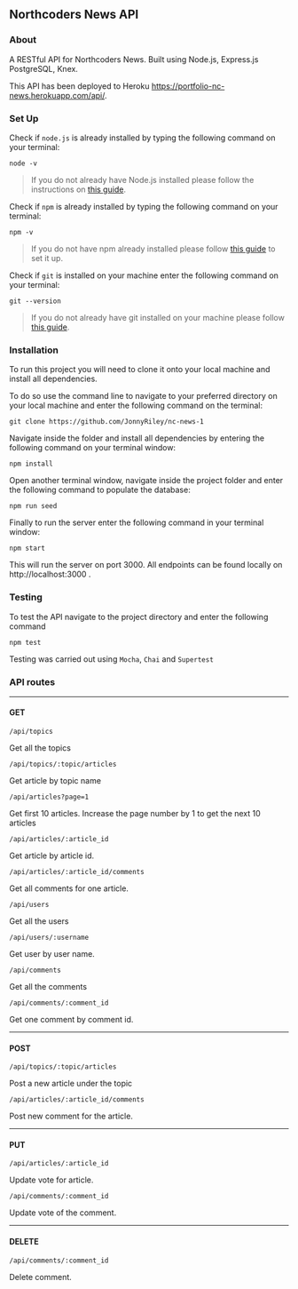## Northcoders News API
### About
A RESTful API for Northcoders News. Built using Node.js, Express.js PostgreSQL, Knex.
 
This API has been deployed to Heroku https://portfolio-nc-news.herokuapp.com/api/.

### Set Up

Check if `node.js` is already installed by typing the following command on your terminal:
```
node -v
```

> If you do not already have Node.js installed please follow the instructions on [this guide](https://nodejs.org/en/download/package-manager/).

Check if `npm` is already installed by typing the following command on your terminal:
```
npm -v
```
>If you do not have npm already installed please follow [this guide](https://www.npmjs.com/get-npm) to set it up.

Check if `git` is installed on your machine enter the following command on your terminal:
```
git --version
```
>If you do not already have git installed on your machine please follow [this guide](https://git-scm.com/).




### Installation

To run this project you will need to clone it onto your local machine and install all dependencies.

To do so use the command line to navigate to your preferred directory on your local machine and enter the following command on the terminal:
```
git clone https://github.com/JonnyRiley/nc-news-1
```
Navigate inside the folder and install all dependencies by entering the following command on your terminal window:
```
npm install
```

Open another terminal window, navigate inside the project folder and enter the following command to populate the database:
```
npm run seed
```
Finally to run the server enter the following command in your terminal window:
```
npm start
```
This will run the server on port 3000. All endpoints can be found locally on http://localhost:3000 .

### Testing
To test the API navigate to the project directory and enter the following command
```
npm test
```
Testing was carried out using `Mocha`, `Chai` and `Supertest`

### API routes
-----

#### GET

```
/api/topics
```
Get all the topics

```
/api/topics/:topic/articles
```
Get article by topic name

```
/api/articles?page=1
```
Get first 10 articles. Increase the page number by 1 to get the next 10 articles

```
/api/articles/:article_id
```
Get article by article id.

```
/api/articles/:article_id/comments
```
Get all comments for one article.

```
/api/users
```
Get all the users

```
/api/users/:username
```
Get user by user name.

```
/api/comments
```
Get all the comments

```
/api/comments/:comment_id
```
Get one comment by comment id.

-----
#### POST
```
/api/topics/:topic/articles
```
Post a new article under the topic

```
/api/articles/:article_id/comments
```
Post new comment for the article.


-------
#### PUT
```
/api/articles/:article_id
```
Update vote for article.

```
/api/comments/:comment_id
```
Update vote of the comment.

-------
#### DELETE
```
/api/comments/:comment_id
```
Delete comment.
